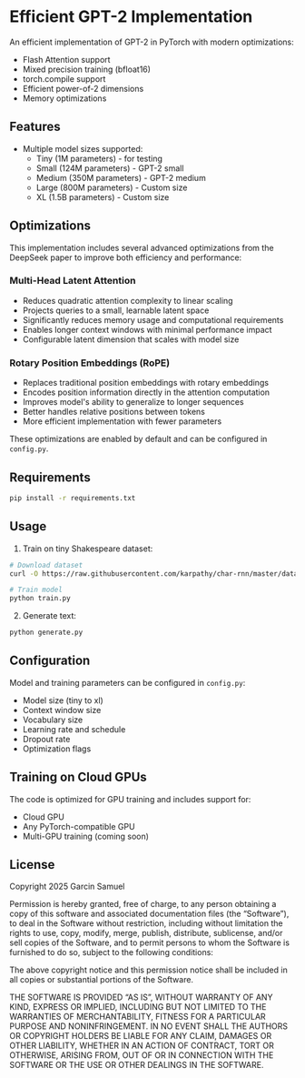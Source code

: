 # Efficient GPT-2 Implementation

An efficient implementation of GPT-2 in PyTorch with modern optimizations:
- Flash Attention support
- Mixed precision training (bfloat16)
- torch.compile support
- Efficient power-of-2 dimensions
- Memory optimizations

## Features

- Multiple model sizes supported:
  - Tiny (1M parameters) - for testing
  - Small (124M parameters) - GPT-2 small
  - Medium (350M parameters) - GPT-2 medium
  - Large (800M parameters) - Custom size
  - XL (1.5B parameters) - Custom size

## Optimizations

This implementation includes several advanced optimizations from the DeepSeek paper to improve both efficiency and performance:

### Multi-Head Latent Attention
- Reduces quadratic attention complexity to linear scaling
- Projects queries to a small, learnable latent space
- Significantly reduces memory usage and computational requirements
- Enables longer context windows with minimal performance impact
- Configurable latent dimension that scales with model size

### Rotary Position Embeddings (RoPE)
- Replaces traditional position embeddings with rotary embeddings
- Encodes position information directly in the attention computation
- Improves model's ability to generalize to longer sequences
- Better handles relative positions between tokens
- More efficient implementation with fewer parameters

These optimizations are enabled by default and can be configured in `config.py`.

## Requirements

```bash
pip install -r requirements.txt
```

## Usage

1. Train on tiny Shakespeare dataset:
```bash
# Download dataset
curl -O https://raw.githubusercontent.com/karpathy/char-rnn/master/data/tinyshakespeare/input.txt

# Train model
python train.py
```

2. Generate text:
```bash
python generate.py
```

## Configuration

Model and training parameters can be configured in `config.py`:
- Model size (tiny to xl)
- Context window size
- Vocabulary size
- Learning rate and schedule
- Dropout rate
- Optimization flags

## Training on Cloud GPUs

The code is optimized for GPU training and includes support for:
- Cloud GPU
- Any PyTorch-compatible GPU
- Multi-GPU training (coming soon)

## License

Copyright 2025 Garcin Samuel

Permission is hereby granted, free of charge, to any person obtaining a copy of this software and associated documentation files (the “Software”), to deal in the Software without restriction, including without limitation the rights to use, copy, modify, merge, publish, distribute, sublicense, and/or sell copies of the Software, and to permit persons to whom the Software is furnished to do so, subject to the following conditions:

The above copyright notice and this permission notice shall be included in all copies or substantial portions of the Software.

THE SOFTWARE IS PROVIDED “AS IS”, WITHOUT WARRANTY OF ANY KIND, EXPRESS OR IMPLIED, INCLUDING BUT NOT LIMITED TO THE WARRANTIES OF MERCHANTABILITY, FITNESS FOR A PARTICULAR PURPOSE AND NONINFRINGEMENT. IN NO EVENT SHALL THE AUTHORS OR COPYRIGHT HOLDERS BE LIABLE FOR ANY CLAIM, DAMAGES OR OTHER LIABILITY, WHETHER IN AN ACTION OF CONTRACT, TORT OR OTHERWISE, ARISING FROM, OUT OF OR IN CONNECTION WITH THE SOFTWARE OR THE USE OR OTHER DEALINGS IN THE SOFTWARE. 